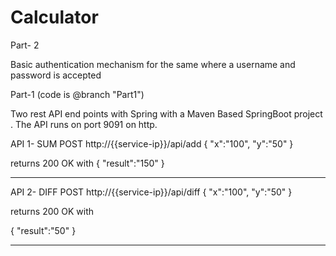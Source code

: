 # Calculator
Part- 2

Basic authentication mechanism for the same where a username and password is accepted


Part-1 (code is @branch "Part1")

Two rest API end points with Spring with a Maven Based SpringBoot project .
The API runs on port 9091 on http.

API 1- SUM
POST http://{{service-ip}}/api/add
{
            "x":"100",
            "y":"50"
}

returns 200 OK with
{
            "result":"150"
}

------------------------------------------
API 2- DIFF 
POST http://{{service-ip}}/api/diff
{
            "x":"100",
            "y":"50"
}

returns 200 OK with

{
             "result":"50"
}

------
